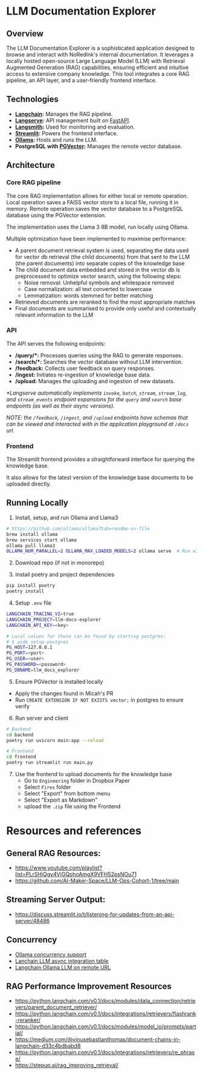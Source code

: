 # LLM Documentation Explorer

## Overview

The LLM Documentation Explorer is a sophisticated application designed to browse and interact with NoRedInk's internal documentation. It leverages a locally hosted open-source Large Language Model (LLM) with Retrieval Augmented Generation (RAG) capabilities, ensuring efficient and intuitive access to extensive company knowledge. This tool integrates a core RAG pipeline, an API layer, and a user-friendly frontend interface.

## Technologies
- **[Langchain](https://python.langchain.com/v0.1/docs/get_started/introduction):** Manages the RAG pipeline.
- **[Langserve](https://python.langchain.com/v0.1/docs/langserve/):** API management built on [FastAPI](https://fastapi.tiangolo.com/).
- **[Langsmith](https://docs.smith.langchain.com/):** Used for monitoring and evaluation.
- **[Streamlit](https://streamlit.io):** Powers the frontend interface.
- **[Ollama](https://ollama.com/):** Hosts and runs the LLM.
- **PostgreSQL with [PGVector](https://github.com/pgvector/pgvector):** Manages the remote vector database.

## Architecture

### Core RAG pipeline

The core RAG implementation allows for either local or remote operation. Local operation saves a FAISS vector store to a local file, running it in memory. Remote operation saves the vector database to a PostgreSQL database using the PGVector extension.

The implementation uses the Llama 3 8B model, run locally using Ollama.

Multiple optimization have been implemented to maximise performance:
- A parent document retrieval system is used, separating the data used for vector db retrieval (the child documents) from that sent to the LLM (the parent documents) into separate copies of the knowledge base
- The child document data embedded and stored in the vector db is preprocessed to optimize vector search, using the following steps:
  - Noise removal: Unhelpful symbols and whitespace removed
  - Case normalization: all text converted to lowercase
  - Lemmatization: words stemmed for better matching
- Retrieved documents are reranked to find the most appropriate matches
- Final documents are summarised to provide only useful and contextually relevant information to the LLM

### API

The API serves the following endpoints:

- **/query/*:** Processes queries using the RAG to generate responses.
- **/search/*:** Searches the vector database without LLM intervention.
- **/feedback:** Collects user feedback on query responses.
- **/ingest:** Initiates re-ingestion of knowledge base data.
- **/upload:** Manages the uploading and ingestion of new datasets.

_*Langserve automatically implements `invoke`, `batch`, `stream`, `stream_log`, and `stream_events` endpoint expansions for the `query` and `search` base endpoints (as well as their async versions)._

_NOTE: the `/feedback`, `/ingest`, and `/upload` endpoints have schemas that can be viewed and interacted with in the application playground at `/docs` url._

### Frontend

The Streamlit frontend provides a straightforward interface for querying the knowledge base.

It also allows for the latest version of the knowledge base documents to be uploaded directly.

## Running Locally

1. Install, setup, and run Ollama and Llama3
```sh
# https://github.com/ollama/ollama?tab=readme-ov-file
brew install ollama
brew services start ollama
ollama pull llama3
OLLAMA_NUM_PARALLEL=2 OLLAMA_MAX_LOADED_MODELS=2 ollama serve  # Run with concurrency
```

2. Download repo (if not in monorepo)

3. Install poetry and project dependencies
```sh
pip install poetry
poetry install
```

4. Setup `.env` file
```sh
LANGCHAIN_TRACING_V2=true
LANGCHAIN_PROJECT=llm-docs-explorer
LANGCHAIN_API_KEY=<key>

# Local values for these can be found by starting postgres: 
# $ aide setup-postgres
PG_HOST=127.0.0.1
PG_PORT=<port>
PG_USER=<user>
PG_PASSWORD=<password>
PG_DBNAME=llm_docs_explorer
```

5. Ensure PGVector is installed locally
- Apply the changes found in Micah's PR
- Run `CREATE EXTENSION IF NOT EXISTS vector;` in postgres to ensure verify


6. Run server and client
```sh
# Backend
cd backend
poetry run uvicorn main:app --reload

# Frontend
cd frontend
poetry run streamlit run main.py
```

7. Use the frontend to upload documents for the knowledge base
   - Go to `Engineering` folder in Dropbox Paper
   - Select `Fires` folder
   - Select "Export" from bottom menu
   - Select "Export as Markdown"
   - upload the `.zip` file using the Frontend


# Resources and references


## General RAG Resources:
- https://www.youtube.com/playlist?list=PLrSHiQgy4VjGQohoAmgX9VFH52psNOu71
- https://github.com/AI-Maker-Space/LLM-Ops-Cohort-1/tree/main


## Streaming Server Output:
- https://discuss.streamlit.io/t/listening-for-updates-from-an-api-server/48486


## Concurrency
- [Ollama concurrency support](https://github.com/ollama/ollama/issues/358#issuecomment-2082599253)
- [Lanchain LLM async integration table](https://python.langchain.com/docs/integrations/llms/)
- [Langchain Ollama LLM on remote URL](https://medium.com/@andrewnguonly/local-llm-in-the-browser-powered-by-ollama-236817f335da)


## RAG Performance Improvement Resources
- https://python.langchain.com/v0.1/docs/modules/data_connection/retrievers/parent_document_retriever/
- https://python.langchain.com/v0.1/docs/integrations/retrievers/flashrank-reranker/
- https://python.langchain.com/v0.1/docs/modules/model_io/prompts/partial/
- https://medium.com/@vinusebastianthomas/document-chains-in-langchain-d33c4bdbabd8
- https://python.langchain.com/v0.1/docs/integrations/retrievers/re_phrase/
- https://stepup.ai/rag_improving_retrieval/
